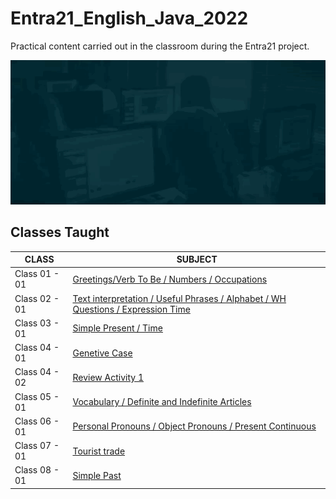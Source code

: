 # Entra21_English_Java_2022
Practical content carried out in the classroom during the Entra21 project.

![Gif Entra21](./gif/entra21.gif)

## Classes Taught

| CLASS | SUBJECT |
|------|---------|
|Class 01 - 01|[Greetings/Verb To Be / Numbers / Occupations](./Class_01/)
|Class 02 - 01|[Text interpretation / Useful Phrases / Alphabet / WH Questions / Expression Time](./Class_02/)
|Class 03 - 01|[Simple Present / Time ](./Class_03/)
|Class 04 - 01|[Genetive Case](./Class_04-01/)
|Class 04 - 02|[Review Activity 1](./Class_04-02/)
|Class 05 - 01|[Vocabulary / Definite and Indefinite Articles](./Class_05/)
|Class 06 - 01|[Personal Pronouns / Object Pronouns / Present Continuous](./Class_06/)
|Class 07 - 01|[Tourist trade](./Class_07/)
|Class 08 - 01|[Simple Past](./Class_08/)